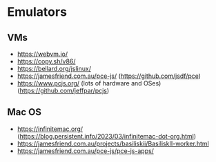 # Emulators

## VMs
- https://webvm.io/
- https://copy.sh/v86/
- https://bellard.org/jslinux/
- https://jamesfriend.com.au/pce-js/ (https://github.com/jsdf/pce)
- https://www.pcjs.org/ (lots of hardware and OSes) (https://github.com/jeffpar/pcjs)

## Mac OS
- https://infinitemac.org/ (https://blog.persistent.info/2023/03/infinitemac-dot-org.html)
- https://jamesfriend.com.au/projects/basiliskii/BasiliskII-worker.html
- https://jamesfriend.com.au/pce-js/pce-js-apps/


